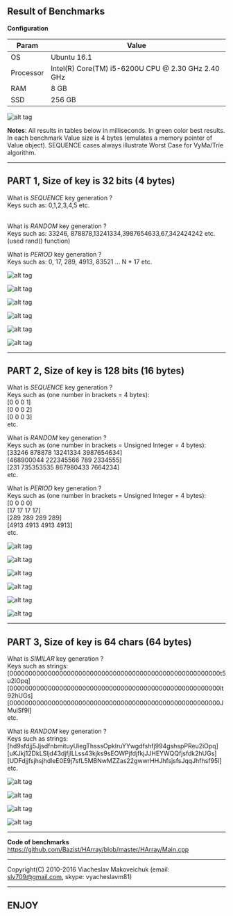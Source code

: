 ## Result of Benchmarks

**Configuration**

| Param     | Value    |
| --------|---------|
| OS  | Ubuntu 16.1   |
| Processor | Intel(R) Core(TM) i5-6200U CPU @ 2.30 GHz 2.40 GHz |
| RAM | 8 GB |
| SSD | 256 GB |

![alt tag](https://github.com/Bazist/HArray/blob/master/Images/iCore5.png?raw=true)

**Notes**: All results in tables below in milliseconds. In green color best results. In each benchmark Value size is 4 bytes (emulates a memory pointer of Value object). SEQUENCE cases always illustrate Worst Case for VyMa/Trie algorithm.

------------------

## PART 1, Size of key is 32 bits (4 bytes)

What is *SEQUENCE* key generation ?
<br>Keys such as: 0,1,2,3,4,5 etc.

<br>What is *RANDOM* key generation ?
<br>Keys such as: 33246, 878878,13241334,3987654633,67,342424242 etc.
<br>(used rand() function)

What is *PERIOD* key generation ?
<br>Keys such as: 0, 17, 289, 4913, 83521 ... N * 17 etc.

![alt tag](https://github.com/Bazist/HArray/blob/master/Images/insert_seq_32bits.png?raw=true)

![alt tag](https://github.com/Bazist/HArray/blob/master/Images/lookup_seq_32bits.png?raw=true)

![alt tag](https://github.com/Bazist/HArray/blob/master/Images/insert_rand_32bits.png?raw=true)

![alt tag](https://github.com/Bazist/HArray/blob/master/Images/lookup_rand_32bits.png?raw=true)

![alt tag](https://github.com/Bazist/HArray/blob/master/Images/insert_period_32bits.png?raw=true)

![alt tag](https://github.com/Bazist/HArray/blob/master/Images/lookup_period_32bits.png?raw=true)

------------------

## PART 2, Size of key is 128 bits (16 bytes)

What is *SEQUENCE* key generation ?
<br>Keys such as (one number in brackets = 4 bytes): 
<br>[0 0 0 1]
<br>[0 0 0 2]
<br>[0 0 0 3]
<br>etc.

What is *RANDOM* key generation ?
<br>Keys such as (one number in brackets = Unsigned Integer = 4 bytes):
<br>[33246 878878 13241334 3987654634]
<br>[468900044 222345566 789 2334555]
<br>[231 735353535 867980433 7664234]
<br>etc.

What is *PERIOD* key generation ?
<br>Keys such as (one number in brackets = Unsigned Integer = 4 bytes):
<br>[0 0 0 0]
<br>[17 17 17 17]
<br>[289 289 289 289]
<br>[4913 4913 4913 4913]
<br>etc.

![alt tag](https://github.com/Bazist/HArray/blob/master/Images/insert_seq_128bits.png?raw=true)

![alt tag](https://github.com/Bazist/HArray/blob/master/Images/lookup_seq_128bits.png?raw=true)

![alt tag](https://github.com/Bazist/HArray/blob/master/Images/insert_rand_128bits.png?raw=true)

![alt tag](https://github.com/Bazist/HArray/blob/master/Images/lookup_rand_128bits.png?raw=true)

![alt tag](https://github.com/Bazist/HArray/blob/master/Images/insert_period_128bits.png?raw=true)

![alt tag](https://github.com/Bazist/HArray/blob/master/Images/lookup_period_128bits.png?raw=true)

------------------

## PART 3, Size of key is 64 chars (64 bytes)

What is *SIMILAR* key generation ?
<br>Keys such as strings:
<br>[0000000000000000000000000000000000000000000000000000000t5u2iOpq]
<br>[0000000000000000000000000000000000000000000000000000000lt92hUGs]
<br>[0000000000000000000000000000000000000000000000000000000JMuiSf9l]
<br>etc.

What is *RANDOM* key generation ?
<br>Keys such as strings:
<br>[hd9sfdjj5JjsdfnbmituyUiegThsssOpklruYYwgdfshfj994gshspPReu2iOpq]
<br>[uKJkj12DkLSljd43djfjlLLss43kjks9sEOWPjfdjfkjJJHEYWQQfjsfdk2hUGs]
<br>[UDFdjjfsjhsjhdleE0E9j7sfL5MBNwMZZas22gwwrHHJhfsjsfsJqqJhfhsf95l]
<br>etc.

![alt tag](https://github.com/Bazist/HArray/blob/master/Images/insert_similar_64chars.png?raw=true)

![alt tag](https://github.com/Bazist/HArray/blob/master/Images/lookup_similar_64chars.png?raw=true)

![alt tag](https://github.com/Bazist/HArray/blob/master/Images/insert_rand_64chars.png?raw=true)

![alt tag](https://github.com/Bazist/HArray/blob/master/Images/lookup_rand_64chars.png?raw=true)

------------------

**Code of benchmarks**
https://github.com/Bazist/HArray/blob/master/HArray/Main.cpp

------------------
Copyright(C) 2010-2016 Viacheslav Makoveichuk (email: slv709@gmail.com, skype: vyacheslavm81)

------------------
## ENJOY
